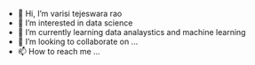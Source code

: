 - 👋 Hi, I’m varisi tejeswara rao
- 👀 I’m interested in data science
- 🌱 I’m currently learning data analaystics and machine learning
- 💞️ I’m looking to collaborate on ...
- 📫 How to reach me ...

<!---
vsiva9014/vsiva9014 is a ✨ special ✨ repository because its `README.md` (this file) appears on your GitHub profile.
You can click the Preview link to take a look at your changes.
--->
